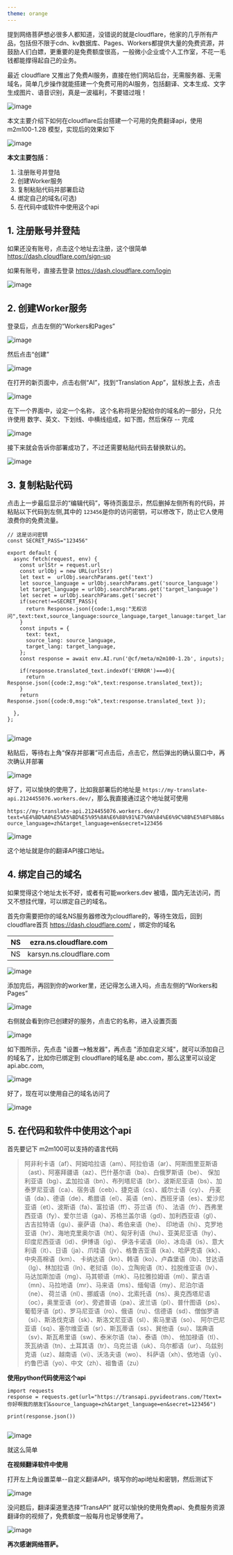 ```yaml
---
theme: orange
---
```

提到网络菩萨想必很多人都知道，没错说的就是cloudflare，他家的几乎所有产品，包括但不限于cdn、kv数据库、Pages、Workers都提供大量的免费资源，并鼓励人们白嫖，更重要的是免费额度很高，一般微小企业或个人工作室，不花一毛钱都能撑得起自己的业务。

最近 cloudflare 又推出了免费AI服务，直接在他们网站后台，无需服务器、无需域名，简单几步操作就能搭建一个免费可用的AI服务，包括翻译、文本生成、文字生成图片、语音识别，真是一波福利，不要错过哦！


![image](https://github.com/jianchang512/translate-api/assets/3378335/f43c487f-a0d0-4c5b-8911-4aa04397bac2)


本文主要介绍下如何在cloudflare后台搭建一个可用的免费翻译api，使用 m2m100-1.2B 模型，实现后的效果如下

![image](https://github.com/jianchang512/translate-api/assets/3378335/26e18a0c-cb64-4149-b707-f41f9e37757f)


**本文主要包括：**

1. 注册账号并登陆
2. 创建Worker服务
3. 复制粘贴代码并部署启动
4. 绑定自己的域名(可选)
5. 在代码中或软件中使用这个api


## 1. 注册账号并登陆

如果还没有账号，点击这个地址去注册，这个很简单
https://dash.cloudflare.com/sign-up

如果有账号，直接去登录 https://dash.cloudflare.com/login

![image](https://github.com/jianchang512/translate-api/assets/3378335/4bfac0a5-08c4-472e-982b-524ff9b867a6)


## 2. 创建Worker服务

登录后，点击左侧的“Workers和Pages”

![image](https://github.com/jianchang512/translate-api/assets/3378335/1214e761-448b-4605-beab-42cfda4116e7)


然后点击“创建”

![image](https://github.com/jianchang512/translate-api/assets/3378335/da475429-7667-4057-86d6-c290023f21cb)


在打开的新页面中，点击右侧“AI”，找到“Translation App”，鼠标放上去，点击

![image](https://github.com/jianchang512/translate-api/assets/3378335/3dcaf42d-024a-49fb-beec-8d625ffb9a86)

在下一个界面中，设定一个名称， 这个名称将是分配给你的域名的一部分，只允许使用 数字、英文、下划线、中横线组成，如下图，然后保存 -- 完成


![image](https://github.com/jianchang512/translate-api/assets/3378335/34234daf-33b4-4d54-858d-fcc70714670e)



接下来就会告诉你部署成功了，不过还需要粘贴代码去替换默认的。

![image](https://github.com/jianchang512/translate-api/assets/3378335/bf7eb7fa-ad63-4862-97a5-1435ce417224)

## 3. 复制粘贴代码

点击上一步最后显示的“编辑代码”，等待页面显示，然后删掉左侧所有的代码，并粘贴以下代码到左侧,其中的 `123456`是你的访问密钥，可以修改下，防止它人使用浪费你的免费流量。

```
// 这是访问密钥
const SECRET_PASS="123456"

export default {
  async fetch(request, env) {
    const urlStr = request.url
    const urlObj = new URL(urlStr)
    let text =  urlObj.searchParams.get('text')
    let source_language = urlObj.searchParams.get('source_language')
    let target_language = urlObj.searchParams.get('target_language')
    let secret = urlObj.searchParams.get('secret')
    if(secret!==SECRET_PASS){
      return Response.json({code:1,msg:"无权访问",text:text,source_language:source_language,target_lanuage:target_language,secret:secret});
    }
    const inputs = {
      text: text,
      source_lang: source_language,
      target_lang: target_language,
    };
    const response = await env.AI.run('@cf/meta/m2m100-1.2b', inputs);

    if(response.translated_text.indexOf('ERROR')===0){
      return Response.json({code:2,msg:"ok",text:response.translated_text});
    }
    return Response.json({code:0,msg:"ok",text:response.translated_text });

  },
};


```
![image](https://github.com/jianchang512/translate-api/assets/3378335/754ad922-09e9-49bc-9666-128390fe758c)

粘贴后，等待右上角“保存并部署”可点击后，点击它，然后弹出的确认窗口中，再次确认并部署

![image](https://github.com/jianchang512/translate-api/assets/3378335/12e4482c-9a48-4275-ad44-3168501f760e)

好了，可以愉快的使用了，比如我部署后的地址是 `https://my-translate-api.2124455076.workers.dev/`，那么我直接通过这个地址就可使用

`https://my-translate-api.2124455076.workers.dev/?text=%E4%BD%A0%E5%A5%BD%E5%95%8A%E6%88%91%E7%9A%84%E6%9C%8B%E5%8F%8B&source_language=zh&target_language=en&secret=123456`

![image](https://github.com/jianchang512/translate-api/assets/3378335/92f06ac3-0651-4300-a452-49ec5b6fd6fe)
 
这个地址就是你的翻译API接口地址。

## 4. 绑定自己的域名

如果觉得这个地址太长不好，或者有可能workers.dev 被墙，国内无法访问，而又不想挂代理，可以绑定自己的域名。

首先你需要把你的域名NS服务器修改为cloudflare的，等待生效后，回到cloudflare首页 https://dash.cloudflare.com/ ，绑定你的域名

| NS | ezra.ns.cloudflare.com   |
| -- | ------------------------ |
| NS | karsyn.ns.cloudflare.com |

![image](https://github.com/jianchang512/translate-api/assets/3378335/d8f9e0d7-d9b1-4cb7-8bd8-6dbe24e3ab14)

添加完后，再回到你的worker里，还记得怎么进入吗，点击左侧的“Workers和Pages”

![image](https://github.com/jianchang512/translate-api/assets/3378335/cd334d2f-4ce5-445a-9d7f-6b2065d9c6cc)

右侧就会看到你已创建好的服务，点击它的名称，进入设置页面

![image](https://github.com/jianchang512/translate-api/assets/3378335/856f5464-c0d3-4e3d-8d7d-290f70f80275)
 

如下图所示，先点击 "设置-->触发器"，再点击 "添加自定义域"，就可以添加自己的域名了，比如你已绑定到 cloudflare的域名是 abc.com，那么这里可以设定 api.abc.com,

![image](https://github.com/jianchang512/translate-api/assets/3378335/c197ef89-e2c0-49c0-85af-53aa57b64ae1)

好了，现在可以使用自己的域名访问了

![image](https://github.com/jianchang512/translate-api/assets/3378335/54fbcdba-15fd-4026-b3eb-e96396de9eb4)


## 5. 在代码和软件中使用这个api

首先要记下 m2m100可以支持的语言代码


>
> 阿非利卡语（af）、阿姆哈拉语（am）、阿拉伯语（ar）、阿斯图里亚斯语（ast）、阿塞拜疆语（az）、巴什基尔语（ba）、白俄罗斯语（be）、
> 保加利亚语（bg）、孟加拉语（bn）、布列塔尼语（br）、波斯尼亚语（bs）、加泰罗尼亚语（ca）、宿务语（ceb）、捷克语（cs）、威尔士语（cy）、
> 丹麦语（da）、德语（de）、希腊语（el）、英语（en）、西班牙语（es）、爱沙尼亚语（et）、波斯语（fa）、富拉语（ff）、芬兰语（fi）、
> 法语（fr）、西弗里西亚语（fy）、爱尔兰语（ga）、苏格兰盖尔语（gd）、加利西亚语（gl）、古吉拉特语（gu）、豪萨语（ha）、希伯来语（he）、
> 印地语（hi）、克罗地亚语（hr）、海地克里奥尔语（ht）、匈牙利语（hu）、亚美尼亚语（hy）、印度尼西亚语（id）、伊博语（ig）、
> 伊洛卡诺语（ilo）、冰岛语（is）、意大利语（it）、日语（ja）、爪哇语（jv）、格鲁吉亚语（ka）、哈萨克语（kk）、中央高棉语（km）、
> 卡纳达语（kn）、韩语（ko）、卢森堡语（lb）、甘达语（lg）、林加拉语（ln）、老挝语（lo）、立陶宛语（lt）、拉脱维亚语（lv）、
> 马达加斯加语（mg）、马其顿语（mk）、马拉雅拉姆语（ml）、蒙古语（mn）、马拉地语（mr）、马来语（ms）、缅甸语（my）、尼泊尔语（ne）、
> 荷兰语（nl）、挪威语（no）、北索托语（ns）、奥克西塔尼语（oc），奥里亚语（or）、旁遮普语（pa）、波兰语（pl）、普什图语（ps）、
> 葡萄牙语（pt）、罗马尼亚语（ro）、俄语（ru）、信德语（sd）、僧伽罗语（si）、斯洛伐克语（sk）、斯洛文尼亚语（sl）、索马里语（so）、
> 阿尔巴尼亚语（sq）、塞尔维亚语（sr）、斯瓦蒂语（ss）、巽他语（su）、瑞典语（sv）、斯瓦希里语（sw）、泰米尔语（ta）、泰语（th）、
> 他加禄语（tl）、茨瓦纳语（tn）、土耳其语（tr）、乌克兰语（uk）、乌尔都语（ur）、乌兹别克语（uz）、越南语（vi）、沃洛夫语（wo）、
> 科萨语（xh）、依地语（yi）、约鲁巴语（yo）、中文（zh）、祖鲁语（zu）
> 


**使用python代码使用这个api**


```
import requests
response = requests.get(url="https://transapi.pyvideotrans.com/?text=你好啊我的朋友们&source_language=zh&target_language=en&secret=123456")

print(response.json())


```

![image](https://github.com/jianchang512/translate-api/assets/3378335/4c0d811b-0c4a-45dc-b246-3d2dfbaab772)

就这么简单

**在视频翻译软件中使用**

打开左上角设置菜单--自定义翻译API，填写你的api地址和密钥，然后测试下


![image](https://github.com/jianchang512/translate-api/assets/3378335/84c970be-b1ca-4312-8ee8-ef3a8980620b)

没问题后，翻译渠道里选择“TransAPI” 就可以愉快的使用免费api、免费服务资源翻译你的视频了，免费额度一般每月也足够使用了。

![image](https://github.com/jianchang512/translate-api/assets/3378335/5f630643-15cb-4f93-a621-47b3f331d4d1)

**再次感谢网络菩萨。**

